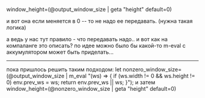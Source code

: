 
window_height=(@output_window_size | geta "height" default=0)

и вот она если меняется в 0 -- то не надо ее передавать. (нужна такая логика)

а ведь у нас тут правило - что передавать надо..
и вот как на компаланге это описать?
по идее можно было бы какой-то m-eval с аккумулятором может быть приделать...

----

пока пришлось решить таким подходом:
        let nonzero_window_size=(@output_window_size | m_eval "(ws) => {
            if (ws.width != 0 && ws.height != 0) 
               env.prev_ws = ws;
            return env.prev_ws || ws;
          }");
и затем          
window_height=(@nonzero_window_size | geta "height" default=0)